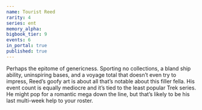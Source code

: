```yaml
---
name: Tourist Reed
rarity: 4
series: ent
memory_alpha:
bigbook_tier: 9
events: 6
in_portal: true
published: true
---
```


Perhaps the epitome of genericness. Sporting no collections, a bland ship ability, uninspiring bases, and a voyage total that doesn’t even try to impress, Reed’s goofy art is about all that’s notable about this filler fella. His event count is equally mediocre and it’s tied to the least popular Trek series. He might pop for a romantic mega down the line, but that’s likely to be his last multi-week help to your roster.
